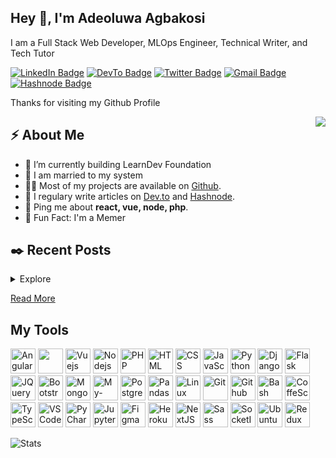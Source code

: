 <h2>Hey 👋, I'm Adeoluwa Agbakosi</h2>
<p>I am a Full Stack Web Developer, MLOps Engineer, Technical Writer, and Tech Tutor</p>
<p><a href="www.linkedin.com/in/adeoluwa-agbakosi-687023219"><img src="https://img.shields.io/badge/-Adeoluwa%20Agbakosi-blue?style=plastic&amp;labelColor=blue&amp;logo=LinkedIn&amp;link=www.linkedin.com/in/adeoluwa-agbakosi-687023219" alt="LinkedIn Badge"></a> <a href="https://dev.to/dev180memes"><img src="https://img.shields.io/badge/-Dev--180Memes-000000?style=plastic&amp;labelColor=000&amp;logo=dev.to&amp;link=https://dev.to/dev180memes" alt="DevTo Badge"></a> <a href="https://twitter.com/Dev_180Memes"><img src="https://img.shields.io/badge/-Dev__180Memes-informational?style=plastic&amp;labelColor=informational&amp;logo=Twitter&amp;link=https://twitter.com/Dev_180Memes" alt="Twitter Badge"></a> <a href="mailto:adeoluwaagbakosi@gmail.com"><img src="https://img.shields.io/badge/-Adeoluwa%20Agbakosi-fff?style=plastic&amp;labelColor=fff&amp;logo=Gmail&amp;link=mailto:adeoluwaagbakosi@gmail.com" alt="Gmail Badge"></a> <a href="https://dev180memes.hashnode.dev/"><img src="https://img.shields.io/badge/-DevNext-000000?style=plastic&amp;labelColor=000&amp;logo=Hashnode&amp;link=mailto:adeoluwaagbakosi@gmail.com" alt="Hashnode Badge"></a></p>
<p> Thanks for visiting my Github Profile </p>
<img align="right" src="https://media1.giphy.com/media/13HgwGsXF0aiGY/giphy.gif" />
<h2>⚡️ About Me</h2>
<ul>
<li>🔭 I’m currently building LearnDev Foundation</li>
<li>🧐 I am married to my system</li>
<li>👨‍💻 Most of my projects are available on <a href="https://github.com/Dev-180Memes">Github</a>.</li>
<li>📝 I regulary write articles on <a href="https://dev.to/dev180memes">Dev.to</a> and <a href="https://dev180memes.hashnode.dev/">Hashnode</a>.</li>
<li>💬 Ping me about <strong>react, vue, node, php</strong>.</li>
<!-- <li>📙 Check out my <a href=" ">resume</a>.</li> -->
<li>🎉 Fun Fact: I'm a Memer </li>
</ul>
<h2>✒️ Recent Posts</h2>
<details>
    <summary>Explore</summary>
    <li><a target="_blank" href="https://dev.to/dev180memes/deploying-recommender-systems-algorithm-to-a-web-app-1gbo">Deploying Recommender Systems Algorithm To A Web App.</a></li>
    <li><a target="_blank" href="https://dev.to/dev180memes/cyber-security-a-run-through-1jkl">Cyber Security: A Run Through</a></li>
    <li><a target="_blank" href="https://dev180memes.hashnode.dev/series/javascript-advanced">Building A URL Shortener</a></li>
</details>
<p><a target="_blank" href="https://dev180memes.hashnode.dev/">Read More</a></p>
<h2> My Tools </h2>
<p align="left">
  <img src="https://cdn.jsdelivr.net/gh/devicons/devicon/icons/angularjs/angularjs-original.svg" alt="Angular" height="40" width="40" />
  <img src="https://cdn.jsdelivr.net/gh/devicons/devicon/icons/react/react-original.svg" ait="React" height="40" width="40" />
  <img src="https://cdn.jsdelivr.net/gh/devicons/devicon/icons/vuejs/vuejs-original.svg" alt="Vuejs" height="40" width="40" />
  <img src="https://cdn.jsdelivr.net/gh/devicons/devicon/icons/nodejs/nodejs-original-wordmark.svg" alt="Nodejs" height="40" width="40" />
  <img src="https://cdn.jsdelivr.net/gh/devicons/devicon/icons/php/php-original.svg" alt="PHP" height="40" width="40" />
  <img src="https://cdn.jsdelivr.net/gh/devicons/devicon/icons/html5/html5-original.svg" alt="HTML" height="40" width="40" />
  <img src="https://cdn.jsdelivr.net/gh/devicons/devicon/icons/css3/css3-original.svg" alt="CSS" height="40" width="40"/>
  <img src="https://cdn.jsdelivr.net/gh/devicons/devicon/icons/javascript/javascript-original.svg" alt="JavaScript" height="40" width="40"/>
  <img src="https://cdn.jsdelivr.net/gh/devicons/devicon/icons/python/python-original.svg" alt="Python" height="40" width="40"/>
  <img src="https://cdn.jsdelivr.net/gh/devicons/devicon/icons/django/django-plain.svg" alt="Django" height="40" width="40"/>
  <img src="https://cdn.jsdelivr.net/gh/devicons/devicon/icons/flask/flask-original.svg" alt="Flask" height="40" width="40"/>
  <img src="https://cdn.jsdelivr.net/gh/devicons/devicon/icons/jquery/jquery-original.svg" alt="JQuery" height="40" width="40"/>
  <img src="https://cdn.jsdelivr.net/gh/devicons/devicon/icons/bootstrap/bootstrap-original.svg" alt="Bootstrap" height="40" width="40"/>
  <img src="https://cdn.jsdelivr.net/gh/devicons/devicon/icons/mongodb/mongodb-original.svg" alt="MongoDB" height="40" width="40"/>
  <img src="https://cdn.jsdelivr.net/gh/devicons/devicon/icons/mysql/mysql-original.svg" alt="My-SQL" height="40" width="40"/>
  <img src="https://cdn.jsdelivr.net/gh/devicons/devicon/icons/postgresql/postgresql-original.svg" alt="PostgreSQL" height="40" width="40"/>
  <img src="https://cdn.jsdelivr.net/gh/devicons/devicon/icons/pandas/pandas-original.svg" alt="Pandas" height="40" width="40"/>
  <img src="https://cdn.jsdelivr.net/gh/devicons/devicon/icons/linux/linux-original.svg" alt="Linux" height="40" width="40"/>
  <img src="https://cdn.jsdelivr.net/gh/devicons/devicon/icons/git/git-original.svg" alt="Git" height="40" width="40"/>
  <img src="https://cdn.jsdelivr.net/gh/devicons/devicon/icons/github/github-original.svg" alt="Github" height="40" width="40"/>
  <img src="https://cdn.jsdelivr.net/gh/devicons/devicon/icons/bash/bash-original.svg" alt="Bash" height="40" width="40"/>
  <img src="https://cdn.jsdelivr.net/gh/devicons/devicon/icons/coffeescript/coffeescript-original.svg" alt="CoffeScript" height="40" width="40"/>
  <img src="https://cdn.jsdelivr.net/gh/devicons/devicon/icons/typescript/typescript-original.svg" alt="TypeScript" height="40" width="40"/>
  <img src="https://cdn.jsdelivr.net/gh/devicons/devicon/icons/vscode/vscode-original.svg" alt="VSCode" height="40" width="40"/>
  <img src="https://cdn.jsdelivr.net/gh/devicons/devicon/icons/pycharm/pycharm-original.svg" alt="PyCharm" height="40" width="40"/>
  <img src="https://cdn.jsdelivr.net/gh/devicons/devicon/icons/jupyter/jupyter-original.svg" alt="Jupyter" height="40" width="40"/>
  <img src="https://cdn.jsdelivr.net/gh/devicons/devicon/icons/figma/figma-original.svg" alt="Figma" height="40" width="40"/>
  <img src="https://cdn.jsdelivr.net/gh/devicons/devicon/icons/heroku/heroku-original.svg" alt="Heroku" height="40" width="40"/>
  <img src="https://cdn.jsdelivr.net/gh/devicons/devicon/icons/nextjs/nextjs-original.svg" alt="NextJS" height="40" width="40"/>
  <img src="https://cdn.jsdelivr.net/gh/devicons/devicon/icons/sass/sass-original.svg" alt="Sass" height="40" width="40"/>
  <img src="https://cdn.jsdelivr.net/gh/devicons/devicon/icons/socketio/socketio-original.svg" alt="SocketIO" height="40" width="40"/>
  <img src="https://cdn.jsdelivr.net/gh/devicons/devicon/icons/ubuntu/ubuntu-plain.svg" alt="Ubuntu" height="40" width="40"/>
  <img src="https://cdn.jsdelivr.net/gh/devicons/devicon/icons/redux/redux-original.svg" alt="Redux" height="40" width="40"/>
</p>
<img src="https://github-readme-stats.vercel.app/api?username=Dev-180Memes&show_icons=true&hide_border=true" alt="Stats" />
